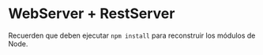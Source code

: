 # WebServer + RestServer

Recuerden que deben ejecutar ``` npm install ``` para reconstruir los módulos de Node.

